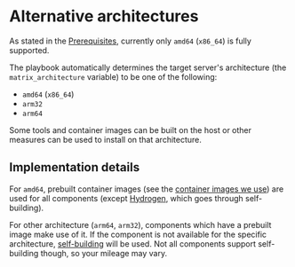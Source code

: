 <!--
SPDX-FileCopyrightText: 2020 - 2022 Slavi Pantaleev
SPDX-FileCopyrightText: 2020 Horvath Gergely
SPDX-FileCopyrightText: 2024 Suguru Hirahara

SPDX-License-Identifier: AGPL-3.0-or-later
-->

# Alternative architectures

As stated in the [Prerequisites](prerequisites.md), currently only `amd64` (`x86_64`) is fully supported.

The playbook automatically determines the target server's architecture (the `matrix_architecture` variable) to be one of the following:

- `amd64` (`x86_64`)
- `arm32`
- `arm64`

Some tools and container images can be built on the host or other measures can be used to install on that architecture.

## Implementation details

For `amd64`, prebuilt container images (see the [container images we use](container-images.md)) are used for all components (except [Hydrogen](configuring-playbook-client-hydrogen.md), which goes through self-building).

For other architecture (`arm64`, `arm32`), components which have a prebuilt image make use of it. If the component is not available for the specific architecture, [self-building](self-building.md) will be used. Not all components support self-building though, so your mileage may vary.
